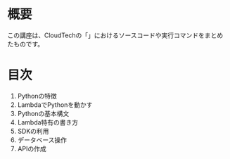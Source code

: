 # 概要
この講座は、CloudTechの「」におけるソースコードや実行コマンドをまとめたものです。

# 目次
1. Pythonの特徴
2. LambdaでPythonを動かす
3. Pythonの基本構文
4. Lambda特有の書き方
5. SDKの利用
6. データベース操作
7. APIの作成